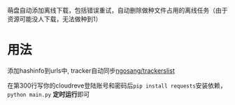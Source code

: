 萌盘自动添加离线下载，包括错误重试，自动删除做种文件占用的离线任务（由于资源可能没人下载，无法做种到1）

# 用法
添加hashinfo到urls中, tracker自动同步[ngosang/trackerslist](ngosang/trackerslist)

在第300行写你的cloudreve登陆账号和密码后`pip install requests`安装依赖，`python main.py` **定时运行**即可

